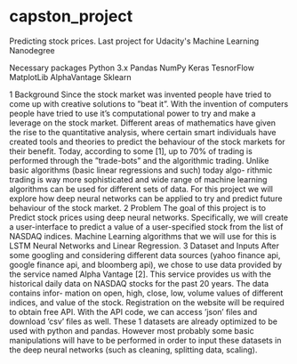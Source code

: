 # capston_project
Predicting stock prices. Last project for Udacity's Machine Learning Nanodegree


Necessary packages
Python 3.x
Pandas
NumPy
Keras
TesnorFlow
MatplotLib
AlphaVantage
Sklearn



1 Background 
Since the stock market was invented people have tried to come up with creative solutions to ”beat it”. With the invention of computers people have tried to use it’s computational power to try and make a leverage on the stock market. Different areas of mathematics have given the rise to the quantitative analysis, where certain smart individuals have created tools and theories to predict the behaviour of the stock markets for their benefit. Today, according to some [1], up to 70% of trading is performed through the ”trade-bots” and the algorithmic trading. Unlike basic algorithms (basic linear regressions and such) today algo- rithmic trading is way more sophisticated and wide range of machine learning algorithms can be used for different sets of data. For this project we will explore how deep neural networks can be applied to try and predict future behaviour of the stock market. 
2 Problem 
The goal of this project is to Predict stock prices using deep neural networks. Specifically, we will create a user-interface to predict a value of a user-specified stock from the list of NASDAQ indices. Machine Learning algorithms that we will use for this is LSTM Neural Networks and Linear Regression. 
3 Dataset and Inputs 
After some googling and considering different data sources (yahoo finance api, google finance api, and bloomberg api), we chose to use data provided by the service named Alpha Vantage [2]. This service provides us with the historical daily data on NASDAQ stocks for the past 20 years. The data contains infor- mation on open, high, close, low, volume values of different indices, and value of the stock. 
Registration on the website will be required to obtain free API. With the API code, we can access ’json’ files and download ’csv’ files as well. These 
1 
datasets are already optimized to be used with python and pandas. However most probably some basic manipulations will have to be performed in order to input these datasets in the deep neural networks (such as cleaning, splitting data, scaling). 
